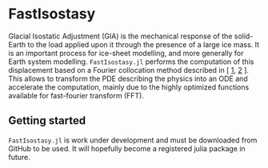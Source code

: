 # FastIsostasy

Glacial Isostatic Adjustment (GIA) is the mechanical response of the solid-Earth to the load applied upon it through the presence of a large ice mass. It is an important process for ice-sheet modelling, and more generally for Earth system modelling. `FastIsostasy.jl` performs the computation of this displacement based on a Fourier collocation method described in [ [1](https://agupubs.onlinelibrary.wiley.com/doi/abs/10.1029/JC090iC01p01100?casa_token=OEMWq5llrv4AAAAA:ok6M08OGPEbkORk44DO2apRXUPo7GkQrl2iwclQXXs6laMyI644GI7_XoluKjKSxWiJLAP5r91uQLeI), [2](https://www.cambridge.org/core/journals/annals-of-glaciology/article/fast-computation-of-a-viscoelastic-deformable-earth-model-for-icesheet-simulations/C878DBDD01271F6EB7874C9C4125196C) ]. This allows to transform the PDE describing the physics into an ODE and accelerate the computation, mainly due to the highly optimized functions available for fast-fourier transform (FFT).

<!-- Compared to [1, 2], FastIsostasy.jl does not assume constant fields for parameters of the solid Earth. It thus offers an open-source and performant generalization of the original articles. -->

## Getting started

`FastIsostasy.jl` is work under development and must be downloaded from GitHub to be used. It will hopefully become a registered julia package in future.
<!-- 
## A three-layer model

Let x, y be the coordinates spanning the projection of the Earth surface and z the depth coordinate. The present model assumes three layers over the z-dimension:
- The elastic lithosphere.
- A channel representing the upper mantle, usually displaying strong variance of viscosity over x and y.
- A half-space representing the rest of the mantle, usually with small variance of viscosity over x and y.
The two-layer model is a special case of this and can be obtained by setting the channel parameters to be the same as the ones of the half space.

![Schematic representation of the three-layer model](docs/src/assets/sketch_3layer_model.png) -->